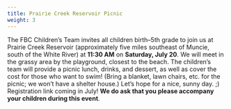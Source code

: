 ```yaml
---
title: Prairie Creek Reservoir Picnic
weight: 3
---
```


The FBC Children’s Team invites all children birth–5th grade to join us at Prairie Creek Reservoir (approximately five miles southeast of Muncie, south of the White River) at **11:30 AM** on **Saturday, July 20**. We will meet in the grassy area by the playground, closest to the beach. The children’s team will provide a picnic lunch, drinks, and dessert, as well as cover the cost for those who want to swim! (Bring a blanket, lawn chairs, etc. for the picnic; we won’t have a shelter house.) Let’s hope for a nice, sunny day. ;) Registration link coming in July! **We do ask that you please accompany your children during this event**.
